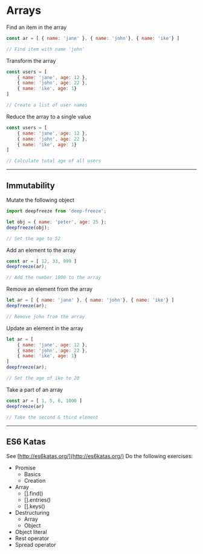 # Arrays

Find an item in the array

```js
const ar = [ { name: 'jane' }, { name: 'john'}, { name: 'ike'} ]

// Find item with name 'john'
```

Transform the array

```js
const users = [
    { name: 'jane', age: 12 },
    { name: 'john', age: 22 },
    { name: 'ike', age: 1}
]

// Create a list of user names
```

Reduce the array to a single value

```js
const users = [
    { name: 'jane', age: 12 },
    { name: 'john', age: 22 },
    { name: 'ike', age: 1}
]

// Calculate total age of all users
```

---

## Immutability

Mutate the following object

```js
import deepfreeze from 'deep-freeze';

let obj = { name: 'peter', age: 25 };
deepfreeze(obj);

// Set the age to 52
```

Add an element to the array

```js
const ar = [ 12, 33, 999 ]
deepfreeze(ar);

// Add the number 1000 to the array
```

Remove an element from the array

```js
let ar = [ { name: 'jane' }, { name: 'john'}, { name: 'ike'} ]
deepfreeze(ar);

// Remove john from the array
```

Update an element in the array

```js
let ar = [
    { name: 'jane', age: 12 },
    { name: 'john', age: 22 },
    { name: 'ike', age: 1}
]
deepfreeze(ar);

// Set the age of ike to 20
```

Take a part of an array

```js
const ar = [ 1, 5, 6, 1000 ]
deepfreeze(ar)

// Take the second & third element
```

---

## ES6 Katas

See [http://es6katas.org/](http://es6katas.org/)
Do the following exercises:

- Promise
    + Basics
    + Creation
- Array
    + [].find()
    + [].entries()
    + [].keys()
- Destructuring
    + Array
    + Object
- Object literal
- Rest operator
- Spread operator


